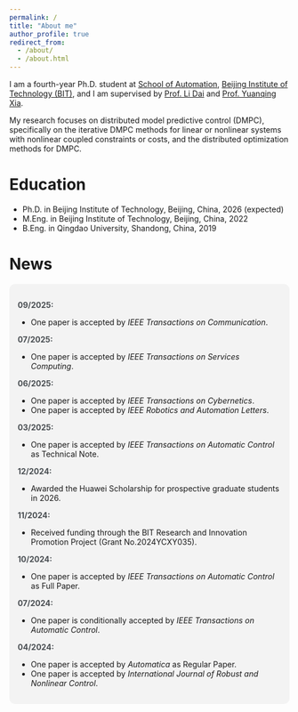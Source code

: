 ```yaml
---
permalink: /
title: "About me"
author_profile: true
redirect_from: 
  - /about/
  - /about.html
---
```


I am a fourth-year Ph.D. student at <a href="https://ac.bit.edu.cn/" target="_blank">School of Automation</a>, <a href="https://english.bit.edu.cn/" target="_blank">Beijing Institute of Technology (BIT)</a>, and I am supervised by <a href="https://scholar.google.com.hk/citations?user=WDrzqT8AAAAJ&hl=zh-CN" target="_blank">Prof. Li Dai</a> and <a href="https://scholar.google.com.hk/citations?user=HtedN3oAAAAJ&hl=zh-CN&oi=ao" target="_blank">Prof. Yuanqing Xia</a>.

My research focuses on distributed model predictive control (DMPC), specifically on the iterative DMPC methods for linear or nonlinear systems with nonlinear coupled constraints or costs, and the distributed optimization methods for DMPC.

Education
======
* Ph.D. in Beijing Institute of Technology, Beijing, China, 2026 (expected)
* M.Eng. in Beijing Institute of Technology, Beijing, China, 2022
* B.Eng. in Qingdao University, Shandong, China, 2019

News
======
<div style="background-color: #f3f3f3; padding: 15px; border-radius: 10px;">

  <p>
    <strong style="color: #494e52;">09/2025:</strong>
    <ul>
    <li>One paper is accepted by <em>IEEE Transactions on Communication</em>.</li>
    </ul>
  </p>
  <p>
    <strong style="color: #494e52;">07/2025:</strong>
    <ul>
    <li>One paper is accepted by <em>IEEE Transactions on Services Computing</em>.</li>
    </ul>
  </p>
  <p>
    <strong style="color: #494e52;">06/2025:</strong>
    <ul>
    <li>One paper is accepted by <em>IEEE Transactions on Cybernetics</em>.</li>
    <li>One paper is accepted by <em>IEEE Robotics and Automation Letters</em>.</li>
    </ul>
  </p>
  <p>
    <strong style="color: #494e52;">03/2025:</strong>
    <ul>
    <li>One paper is accepted by <em>IEEE Transactions on Automatic Control</em> as Technical Note.</li>
    </ul>
  </p>
  <p>
    <strong style="color: #494e52;">12/2024:</strong>
    <ul>
    <li>Awarded the Huawei Scholarship for prospective graduate students in 2026.</li>
    </ul>
  </p>
  <p>
    <strong style="color: #494e52;">11/2024:</strong>
    <ul>
    <li>Received funding through the BIT Research and Innovation Promotion Project (Grant No.2024YCXY035).</li>
    </ul>
  </p>
  <p>
    <strong style="color: #494e52;">10/2024:</strong>
    <ul>
    <li>One paper is accepted by <em>IEEE Transactions on Automatic Control</em> as Full Paper.</li>
    </ul>
  </p>
  <p>
    <strong style="color: #494e52;">07/2024:</strong>
    <ul>
    <li>One paper is conditionally accepted by <em>IEEE Transactions on Automatic Control</em>.</li>
    </ul>
  </p>
  <p>
    <strong style="color: #494e52;">04/2024:</strong>
    <ul>
    <li>One paper is accepted by <em>Automatica</em> as Regular Paper.</li>
    <li>One paper is accepted by <em>International Journal of Robust and Nonlinear Control</em>.</li>
    </ul>
  </p>
</div>



